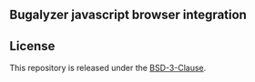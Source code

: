 
## Bugalyzer javascript browser integration

## License

This repository is released under the [BSD-3-Clause](https://github.com/bugalyzer/javascript/LICENSE).
